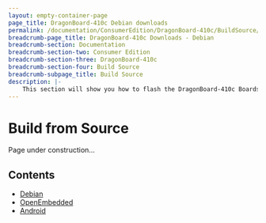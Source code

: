 ```yaml
---
layout: empty-container-page
page_title: DragonBoard-410c Debian downloads
permalink: /documentation/ConsumerEdition/DragonBoard-410c/BuildSource/
breadcrumb-page_title: DragonBoard-410c Downloads - Debian
breadcrumb-section: Documentation
breadcrumb-section-two: Consumer Edition
breadcrumb-section-three: DragonBoard-410c
breadcrumb-section-four: Build Source
breadcrumb-subpage_title: Build Source
description: |-
    This section will show you how to flash the DragonBoard-410c Boards with the Phoenix OS.
---
```

# Build from Source

Page under construction...

## Contents

- [Debian]()
- [OpenEmbedded]()
- [Android]()
